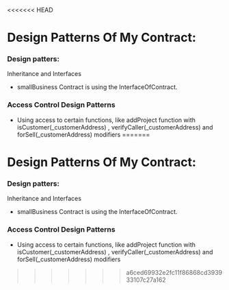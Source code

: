 <<<<<<< HEAD
# Design Patterns Of My Contract:

### Design patters:

Inheritance and Interfaces

- smallBusiness Contract is using the InterfaceOfContract.

### Access Control Design Patterns
- Using access to certain functions, like addProject function with isCustomer(_customerAddress) , verifyCaller(_customerAddress) and forSell(_customerAddress) modifiers
=======
# Design Patterns Of My Contract:

### Design patters:

Inheritance and Interfaces

- smallBusiness Contract is using the InterfaceOfContract.

### Access Control Design Patterns
- Using access to certain functions, like addProject function with isCustomer(_customerAddress) , verifyCaller(_customerAddress) and forSell(_customerAddress) modifiers
>>>>>>> a6ced69932e2fc11f86868cd393933107c27a162
